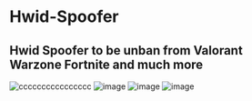 # Hwid-Spoofer


## Hwid Spoofer to be unban from Valorant Warzone Fortnite and much more





![cccccccccccccccc](https://user-images.githubusercontent.com/85826349/125170871-511eea00-e1db-11eb-93d6-8c6b514a1d62.png)
![image](https://user-images.githubusercontent.com/94861415/179344956-45761a1f-f0ef-45a9-a612-2e0e45e045e5.png)
![image](https://user-images.githubusercontent.com/94861415/179344958-86916656-c34c-447d-b351-81a86324edfd.png)
![image](https://user-images.githubusercontent.com/94861415/179344963-7d2dfc59-2a17-43df-993a-64ab763529f7.png)


